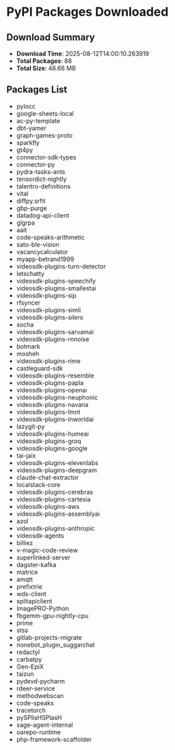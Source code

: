 # PyPI Packages Downloaded

## Download Summary
- **Download Time**: 2025-08-12T14:00:10.263919
- **Total Packages**: 88
- **Total Size**: 46.66 MB

## Packages List
- pylocc
- google-sheets-local
- ac-py-template
- dbt-yamer
- graph-games-proto
- sparkfly
- gt4py
- connector-sdk-types
- connector-py
- pydra-tasks-ants
- tensordict-nightly
- talentro-definitions
- vital
- diffpy.srfit
- gbp-purge
- datadog-api-client
- glgrpa
- aait
- code-speaks-arithmetic
- sato-ble-vision
- vacancycalculator
- myapp-betrand1999
- videosdk-plugins-turn-detector
- letschatty
- videosdk-plugins-speechify
- videosdk-plugins-smallestai
- videosdk-plugins-sip
- rfsyncer
- videosdk-plugins-simli
- videosdk-plugins-silero
- socha
- videosdk-plugins-sarvamai
- videosdk-plugins-rnnoise
- botmark
- mosheh
- videosdk-plugins-rime
- castleguard-sdk
- videosdk-plugins-resemble
- videosdk-plugins-papla
- videosdk-plugins-openai
- videosdk-plugins-neuphonic
- videosdk-plugins-navana
- videosdk-plugins-lmnt
- videosdk-plugins-inworldai
- lazygit-py
- videosdk-plugins-humeai
- videosdk-plugins-groq
- videosdk-plugins-google
- tai-jaix
- videosdk-plugins-elevenlabs
- videosdk-plugins-deepgram
- claude-chat-extractor
- localstack-core
- videosdk-plugins-cerebras
- videosdk-plugins-cartesia
- videosdk-plugins-aws
- videosdk-plugins-assemblyai
- azol
- videosdk-plugins-anthropic
- videosdk-agents
- billiez
- v-magic-code-review
- superlinked-server
- dagster-kafka
- matrice
- amqtt
- prefixtrie
- wds-client
- splitapiclient
- ImagePRO-Python
- fbgemm-gpu-nightly-cpu
- prime
- stss
- gitlab-projects-migrate
- nonebot_plugin_suggarchat
- redactyl
- carbatpy
- Gen-EpiX
- taizun
- pydevd-pycharm
- rdeer-service
- methodwebscan
- code-speaks
- tracetorch
- pySPlisHSPlasH
- sage-agent-internal
- oarepo-runtime
- php-framework-scaffolder
